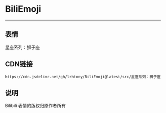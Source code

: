
# BiliEmoji
---
## 表情
星座系列：狮子座
## CDN链接
```
https://cdn.jsdelivr.net/gh/lrhtony/BiliEmoji@latest/src/星座系列：狮子座
```
## 说明
Bilibili 表情的版权归原作者所有
